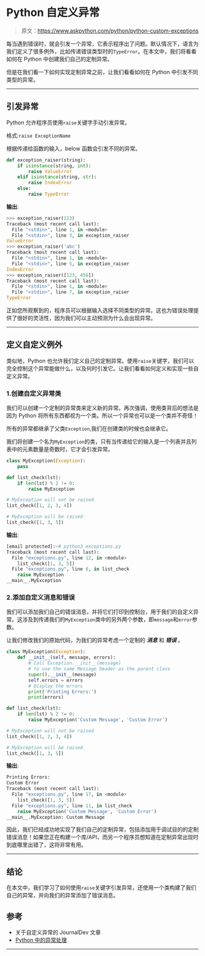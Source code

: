 # Python 自定义异常

> 原文：<https://www.askpython.com/python/python-custom-exceptions>

每当遇到错误时，就会引发一个异常，它表示程序出了问题。默认情况下，语言为我们定义了很多例外，比如传递错误类型时的`TypeError`。在本文中，我们将看看如何在 Python 中创建我们自己的定制异常。

但是在我们看一下如何实现定制异常之前，让我们看看如何在 Python 中引发不同类型的异常。

* * *

## 引发异常

Python 允许程序员使用`raise`关键字手动引发异常。

格式:`raise ExceptionName`

根据传递给函数的输入，below 函数会引发不同的异常。

```py
def exception_raiser(string):
    if isinstance(string, int):
        raise ValueError
    elif isinstance(string, str):
        raise IndexError
    else:
        raise TypeError

```

**输出**:

```py
>>> exception_raiser(123)
Traceback (most recent call last):
  File "<stdin>", line 1, in <module>
  File "<stdin>", line 3, in exception_raiser
ValueError
>>> exception_raiser('abc')
Traceback (most recent call last):
  File "<stdin>", line 1, in <module>
  File "<stdin>", line 5, in exception_raiser
IndexError
>>> exception_raiser([123, 456])
Traceback (most recent call last):
  File "<stdin>", line 1, in <module>
  File "<stdin>", line 7, in exception_raiser
TypeError

```

正如您所观察到的，程序员可以根据输入选择不同类型的异常。这也为错误处理提供了很好的灵活性，因为我们可以主动预测为什么会出现异常。

* * *

## 定义自定义例外

类似地，Python 也允许我们定义自己的定制异常。使用`raise`关键字，我们可以完全控制这个异常能做什么，以及何时引发它。让我们看看如何定义和实现一些自定义异常。

### 1.创建自定义异常类

我们可以创建一个定制的异常类来定义新的异常。再次强调，使用类背后的想法是因为 Python 将所有东西都视为一个类。所以一个异常也可以是一个类并不奇怪！

所有的异常都继承了父类`Exception`,我们在创建类的时候也会继承它。

我们将创建一个名为`MyException`的类，只有当传递给它的输入是一个列表并且列表中的元素数量是奇数时，它才会引发异常。

```py
class MyException(Exception):
	pass

def list_check(lst):
    if len(lst) % 2 != 0:
        raise MyException

# MyException will not be raised
list_check([1, 2, 3, 4])

# MyException will be raised
list_check([1, 3, 5])    

```

**输出**:

```py
[email protected]:~# python3 exceptions.py
Traceback (most recent call last):
  File "exceptions.py", line 12, in <module>
    list_check([1, 3, 5])
  File "exceptions.py", line 6, in list_check
    raise MyException
__main__.MyException

```

### 2.添加自定义消息和错误

我们可以添加我们自己的错误消息，并将它们打印到控制台，用于我们的自定义异常。这涉及到传递我们的`MyException`类中的另外两个参数，即`message`和`error`参数。

让我们修改我们的原始代码，为我们的异常考虑一个定制的 ***消息*** 和 ***错误*** 。

```py
class MyException(Exception):
    def __init__(self, message, errors):
        # Call Exception.__init__(message)
        # to use the same Message header as the parent class
        super().__init__(message)
        self.errors = errors
        # Display the errors
        print('Printing Errors:')
        print(errors)

def list_check(lst):
    if len(lst) % 2 != 0:
        raise MyException('Custom Message', 'Custom Error')

# MyException will not be raised
list_check([1, 2, 3, 4])

# MyException will be raised
list_check([1, 3, 5])

```

**输出**:

```py
Printing Errors:
Custom Error
Traceback (most recent call last):
  File "exceptions.py", line 17, in <module>
    list_check([1, 3, 5])
  File "exceptions.py", line 11, in list_check
    raise MyException('Custom Message', 'Custom Error')
__main__.MyException: Custom Message

```

因此，我们已经成功地实现了我们自己的定制异常，包括添加用于调试目的的定制错误消息！如果您正在构建一个库/API，而另一个程序员想知道在定制异常出现时到底哪里出错了，这将非常有用。

* * *

## 结论

在本文中，我们学习了如何使用`raise`关键字引发异常，还使用一个类构建了我们自己的异常，并向我们的异常添加了错误消息。

## 参考

*   关于自定义异常的 JournalDev 文章
*   [Python 中的异常处理](https://www.askpython.com/python/python-exception-handling)

* * *